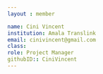 ```yaml
--- 
layout : member 

name: Cini Vincent
institution: Amala Translink 
email: cinivincent@gmail.com
class:
role: Project Manager
githubID:: CiniVincent
--- 
```

